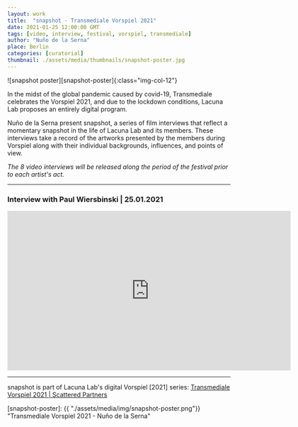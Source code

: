 ```yaml
---
layout: work
title:  "snapshot - Transmediale Vorspiel 2021"
date: 2021-01-25 12:00:00 GMT
tags: [video, interview, festival, vorspiel, transmediale]
author: "Nuño de la Serna"
place: Berlin
categories: [curatorial]
thumbnail: ./assets/media/thumbnails/snapshot-poster.jpg
---
```


![snapshot poster][snapshot-poster]{:class="img-col-12"}


In the midst of the global pandemic caused by covid-19, Transmediale celebrates the Vorspiel 2021, and due to the lockdown conditions, Lacuna Lab proposes an entirely digital program.

Nuño de la Serna present snapshot, a series of film interviews that reflect a momentary snapshot in the life of Lacuna Lab and its members. These interviews take a record of the artworks presented by the members during Vorspiel along with their individual backgrounds, influences, and points of view.



*The 8 video interviews will be released along the period of the festival prior to each artist's act.*

---



### Interview with Paul Wiersbinski | 25.01.2021

<div class="video-responsive">
<iframe src="https://player.vimeo.com/video/503851681" width="640" height="360" frameborder="0" allow="autoplay; fullscreen; picture-in-picture" allowfullscreen></iframe>
</div>

----

snapshot is part of Lacuna Lab's digital Vorspiel [2021] series: [Transmediale Vorspiel 2021 &#124; Scattered Partners](https://lacunalab.org/events/transmediale-vorspiel-2021-or-scattered-partners)





[snapshot-poster]: {{ "./assets/media/img/snapshot-poster.png"}} "Transmediale Vorspiel 2021 - Nuño de la Serna"

